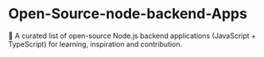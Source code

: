 # Open-Source-node-backend-Apps
🚀 A curated list of open-source Node.js backend applications (JavaScript + TypeScript) for learning, inspiration and contribution.
